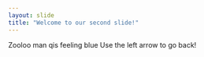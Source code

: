 ```yaml
---
layout: slide
title: "Welcome to our second slide!"
---
```

Zooloo man qis feeling blue
Use the left arrow to go back!
